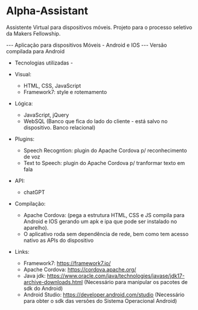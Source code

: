# Alpha-Assistant
Assistente Virtual para dispositivos móveis. Projeto para o processo seletivo da Makers Fellowship.


--- Aplicação para dispositivos Móveis - Android e IOS
--- Versão compilada para Android

- Tecnologias utilizadas -
- Visual: 
    - HTML, CSS, JavaScript
    - Framework7: style e rotemamento

- Lógica: 
    - JavaScript, jQuery
    - WebSQL (Banco que fica do lado do cliente - está salvo no dispositivo. Banco relacional)

- Plugins: 
    - Speech Recogntion: plugin do Apache Cordova p/ reconhecimento de voz
    - Text to Speech: plugin do Apache Cordova p/ tranformar texto em fala

- API:
    - chatGPT

- Compilação:
    - Apache Cordova: (pega a estrutura HTML, CSS e JS compila para Android e IOS gerando um apk e ipa que pode ser instalado no aparelho).
    - O aplicativo roda sem dependência de rede, bem como tem acesso nativo as APIs do dispositivo

- Links:
    - Framework7: https://framework7.io/
    - Apache Cordova: https://cordova.apache.org/
    - Java jdk: https://www.oracle.com/java/technologies/javase/jdk17-archive-downloads.html (Necessário para manipular os pacotes de sdk do Android)
    - Android Studio: https://developer.android.com/studio (Necessário para obter o sdk das versões do Sistema Operacional Android)